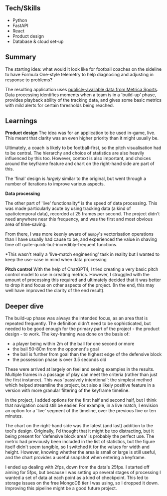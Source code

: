 ## Tech/Skills

- Python
- FastAPI
- React
- Product design
- Database & cloud set-up

## Summary

The starting idea: what would it look like for football coaches on the sideline to have Formula One-style telemetry to help diagnosing and adjusting in response to problems?

The resulting application uses [publicly-available data from Metrica Sports](https://github.com/metrica-sports/sample-data). Data processing identifies moments when a team is in a 'build-up' phase, provides playback ability of the tracking data, and gives some basic metrics with mild alerts for certain thresholds being reached.

## Learnings

**Product design**
The idea was for an application to be used in-game, live. This meant that clarity was an even higher priority than it might usually be.

Ultimately, a coach is likely to be football-first, so the pitch visualisation had to be central. The hierarchy and choice of statistics are also heavily influenced by this too. However, context is also important, and choices around the keyframe feature and chart on the right-hand side are part of this.

The 'final' design is _largely_ similar to the original, but went through a number of iterations to improve various aspects.

**Data processing**

The other part of 'live' functionality\* is the speed of data processing. This was made particularly acute by using tracking data (a kind of spatiotemporal data), recorded at 25 frames per second. The project didn't need anywhere near this frequency, and was the first and most obvious area of time-saving.

From there, I was more keenly aware of `numpy`'s vectorisation operations than I have usually had cause to be, and experienced the value in shaving time off quite-quick-but-incredibly-frequent functions.

\*This wasn't really a 'live-match engineering' task in reality but I wanted to keep the use-case in mind when data processing

**Pitch control**
With the help of ChatGPT4, I tried creating a very basic pitch control model to use in creating metrics. However, I struggled with the amount of processing this required and ultimately decided that it was better to drop it and focus on other aspects of the project. (In the end, this may well have improved the clarity of the end result).

## Deeper dive

The build-up phase was always the intended focus, as an area that is repeated frequently. The definition didn't need to be sophisticated, but needed to be good enough for the primary part of the project - the product design - to work. The key-framing was done on the basis of:

- a player being within 2m of the ball for one second or more
- the ball 50-80m from the opponent's goal
- the ball is further from goal than the highest edge of the defensive block
- the possession phase is over 3.5 seconds old

These were arrived at largely on feel and seeing examples in the results. Multiple frames in a passage of play can meet the criteria (rather than just the first instance). This was 'passively intentional': the simplest method which helped streamline the project, but also a likely positive feature in a version with more granular filtering of the keyframe timeline.

In the project, I added options for the first half and second half, but I think that navigation could still be easier. For example, in a live match, I envision an option for a 'live' segment of the timeline, over the previous five or ten minutes.

The chart on the right-hand side was the latest (and last) addition to the tool's design. Originally, I'd thought that it might be too distracting, but it being present for 'defensive block area' is probably the perfect use. The metric had previously been included in the list of statistics, but the figure itself didn't seem tangible, so I switched it for the values for width and height. However, knowing whether the area is small or large is still useful, and the chart provides a useful snapshot when entering a keyframe.

I ended up dealing with 2fps, down from the data's 25fps. I started off aiming for 5fps, but because I was setting up several stages of processing I wanted a set of data at each point as a kind of checkpoint. This led to storage issues on the free MongoDB tier I was using, so I dropped it down. Improving this pipeline might be a good future project.
